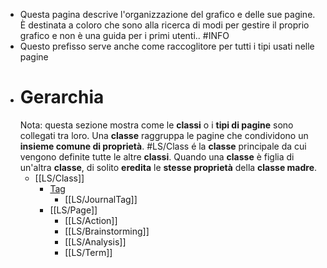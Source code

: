 - Questa pagina descrive l'organizzazione del grafico e delle sue pagine. È destinata a coloro che sono alla ricerca di modi per gestire il proprio grafico e non è una guida per i primi utenti.. #INFO
- Questo prefisso serve anche come raccoglitore per tutti i tipi usati nelle pagine
- # Gerarchia
  Nota: questa sezione mostra come le **classi** o i **tipi di pagine** sono collegati tra loro. Una **classe** raggruppa le pagine che condividono un **insieme comune di proprietà**. #LS/Class é la **classe** principale da cui vengono definite tutte le altre **classi**. Quando una **classe** è figlia di un'altra **classe**, di solito **eredita**  le **stesse proprietà** della **classe madre**.
	- [[LS/Class]]
		- [Tag]([[LS/Tag]])
			- [[LS/JournalTag]]
		- [[LS/Page]]
			- [[LS/Action]]
			- [[LS/Brainstorming]]
			- [[LS/Analysis]]
			- [[LS/Term]]